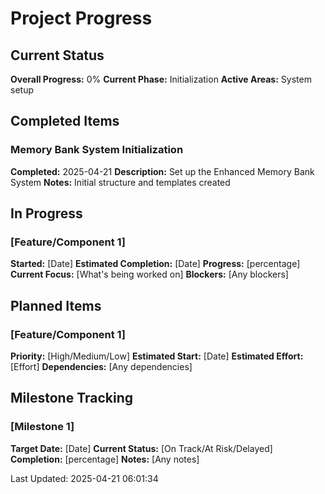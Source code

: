 # Project Progress

## Current Status

**Overall Progress:** 0%
**Current Phase:** Initialization
**Active Areas:** System setup

## Completed Items

### Memory Bank System Initialization

**Completed:** 2025-04-21
**Description:** Set up the Enhanced Memory Bank System
**Notes:** Initial structure and templates created

## In Progress

### [Feature/Component 1]

**Started:** [Date]
**Estimated Completion:** [Date]
**Progress:** [percentage]
**Current Focus:** [What's being worked on]
**Blockers:** [Any blockers]

## Planned Items

### [Feature/Component 1]

**Priority:** [High/Medium/Low]
**Estimated Start:** [Date]
**Estimated Effort:** [Effort]
**Dependencies:** [Any dependencies]

## Milestone Tracking

### [Milestone 1]

**Target Date:** [Date]
**Current Status:** [On Track/At Risk/Delayed]
**Completion:** [percentage]
**Notes:** [Any notes]

Last Updated: 2025-04-21 06:01:34
